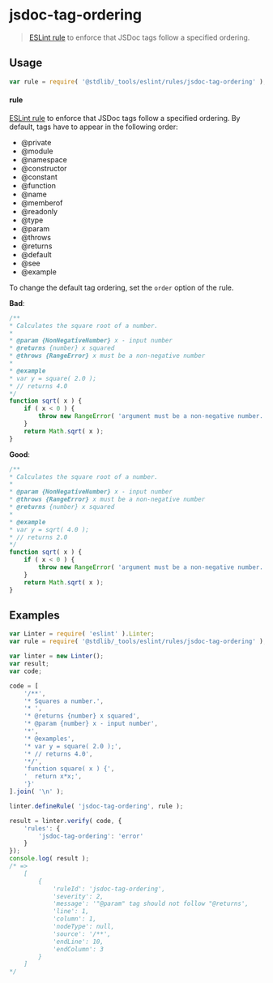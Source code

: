 # jsdoc-tag-ordering

> [ESLint rule][eslint-rules] to enforce that JSDoc tags follow a specified ordering.

<section class="intro">

</section>

<!-- /.intro -->

<section class="usage">

## Usage

```javascript
var rule = require( '@stdlib/_tools/eslint/rules/jsdoc-tag-ordering' );
```

#### rule

[ESLint rule][eslint-rules] to enforce that JSDoc tags follow a specified ordering. By default, tags have to appear in the following order:

-   @private
-   @module
-   @namespace
-   @constructor
-   @constant
-   @function
-   @name
-   @memberof
-   @readonly
-   @type
-   @param
-   @throws
-   @returns
-   @default
-   @see
-   @example

To change the default tag ordering, set the `order` option of the rule.

**Bad**:

<!-- eslint-disable stdlib/jsdoc-tag-ordering, valid-jsdoc -->

```javascript
/**
* Calculates the square root of a number.
*
* @param {NonNegativeNumber} x - input number
* @returns {number} x squared
* @throws {RangeError} x must be a non-negative number
*
* @example
* var y = square( 2.0 );
* // returns 4.0
*/
function sqrt( x ) {
    if ( x < 0 ) {
        throw new RangeError( 'argument must be a non-negative number. Value: '+x );
    }
    return Math.sqrt( x );
}
```

**Good**:

```javascript
/**
* Calculates the square root of a number.
*
* @param {NonNegativeNumber} x - input number
* @throws {RangeError} x must be a non-negative number
* @returns {number} x squared
*
* @example
* var y = sqrt( 4.0 );
* // returns 2.0
*/
function sqrt( x ) {
    if ( x < 0 ) {
        throw new RangeError( 'argument must be a non-negative number. Value: '+x );
    }
    return Math.sqrt( x );
}
```

</section>

<!-- /.usage -->

<section class="examples">

## Examples

<!-- eslint no-undef: "error" -->

```javascript
var Linter = require( 'eslint' ).Linter;
var rule = require( '@stdlib/_tools/eslint/rules/jsdoc-tag-ordering' );

var linter = new Linter();
var result;
var code;

code = [
    '/**',
    '* Squares a number.',
    '* ',
    '* @returns {number} x squared',
    '* @param {number} x - input number',
    '*',
    '* @examples',
    '* var y = square( 2.0 );',
    '* // returns 4.0',
    '*/',
    'function square( x ) {',
    '  return x*x;',
    '}'
].join( '\n' );

linter.defineRule( 'jsdoc-tag-ordering', rule );

result = linter.verify( code, {
    'rules': {
        'jsdoc-tag-ordering': 'error'
    }
});
console.log( result );
/* =>
    [
        {
            'ruleId': 'jsdoc-tag-ordering',
            'severity': 2,
            'message': '"@param" tag should not follow "@returns',
            'line': 1,
            'column': 1,
            'nodeType': null,
            'source': '/**',
            'endLine': 10,
            'endColumn': 3
        }
    ]
*/
```

</section>

<!-- /.examples -->

<section class="links">

[eslint-rules]: https://eslint.org/docs/developer-guide/working-with-rules

</section>

<!-- /.links -->
